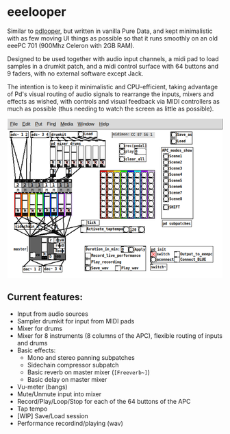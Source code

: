 # eeelooper

Similar to [pdlooper](https://github.com/zigmhount/pdlooper), but written in vanilla Pure Data, and kept minimalistic with as few moving UI things as possible so that it runs smoothly on an old eeePC 701 (900Mhz Celeron with 2GB RAM).

Designed to be used together with audio input channels, a midi pad to load samples in a drumkit patch, and a midi control surface with 64 buttons and 9 faders, with no external software except Jack.

The intention is to keep it minimalistic and CPU-efficient, taking advantage of Pd's visual routing of audio signals to rearrange the inputs, mixers and effects as wished, with controls and visual feedback via MIDI controllers as much as possible (thus needing to watch the screen as little as possible).

![Main patch](images/current_main.png)

## Current features:
- Input from audio sources
- Sampler drumkit for input from MIDI pads
- Mixer for drums 
- Mixer for 8 instruments (8 columns of the APC), flexible routing of inputs and drums
- Basic effects:
  - Mono and stereo panning subpatches
  - Sidechain compressor subpatch
  - Basic reverb on master mixer (`[Freeverb~]`)
  - Basic delay on master mixer
- Vu-meter (bangs)
- Mute/Unmute input into mixer
- Record/Play/Loop/Stop for each of the 64 buttons of the APC
- Tap tempo
- [WIP] Save/Load session
- Performance recordind/playing (wav)
